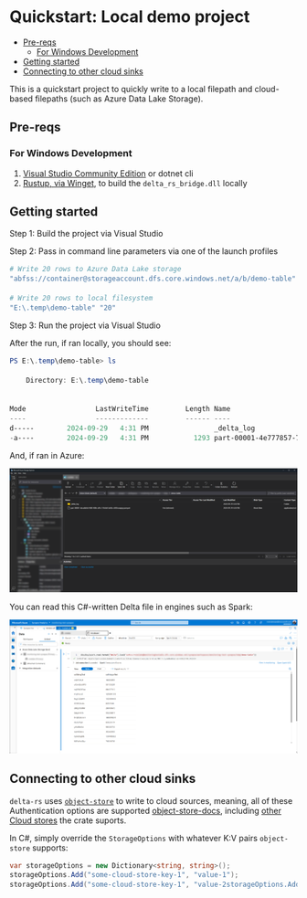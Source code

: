 # Quickstart: Local demo project

<!-- TOC depthfrom:2 -->

- [Pre-reqs](#pre-reqs)
    - [For Windows Development](#for-windows-development)
- [Getting started](#getting-started)
- [Connecting to other cloud sinks](#connecting-to-other-cloud-sinks)

<!-- /TOC -->

This is a quickstart project to quickly write to a local filepath and cloud-based filepaths (such as Azure Data Lake Storage).

## Pre-reqs

### For Windows Development

1. [Visual Studio Community Edition](https://visualstudio.microsoft.com/vs/community/) or dotnet cli
2. [Rustup, via Winget](https://winget.run/pkg/Rustlang/Rustup), to build the `delta_rs_bridge.dll` locally

## Getting started

Step 1: Build the project via Visual Studio

Step 2: Pass in command line parameters via one of the launch profiles

```powershell
# Write 20 rows to Azure Data Lake storage
"abfss://container@storageaccount.dfs.core.windows.net/a/b/demo-table" "20"

# Write 20 rows to local filesystem
"E:\.temp\demo-table" "20"
```

Step 3: Run the project via Visual Studio

After the run, if ran locally, you should see:

```powershell
PS E:\.temp\demo-table> ls

    Directory: E:\.temp\demo-table


Mode                 LastWriteTime         Length Name
----                 -------------         ------ ----
d-----        2024-09-29   4:31 PM                _delta_log
-a----        2024-09-29   4:31 PM           1293 part-00001-4e777857-74e3-4b26-8baf-2e6096e6eb09-c000.snappy.parquet
```

And, if ran in Azure:

![ADLS Write](../../media/images/adls-write.png)

You can read this C#-written Delta file in engines such as Spark:

![ADLS Spark Read](../../media/images/adls-spark-read.png)

## Connecting to other cloud sinks

`delta-rs` uses [`object-store`](https://github.com/delta-io/delta-rs/blob/8e4c23bfb235b55943b97b1df5ec99951d01bea0/crates/hdfs/Cargo.toml#L16) to write to cloud sources, meaning, all of these Authentication options are supported [object-store-docs](https://docs.rs/object_store/latest/object_store/azure/enum.AzureConfigKey.html#variants), including [other Cloud stores](https://docs.rs/object_store/latest/object_store/#available-objectstore-implementations) the crate suports.

In C#, simply override the `StorageOptions` with whatever K:V pairs `object-store` supports:

```csharp
var storageOptions = new Dictionary<string, string>();
storageOptions.Add("some-cloud-store-key-1", "value-1");
storageOptions.Add("some-cloud-store-key-1", "value-2storageOptions.Add("some-cloud-store-key-1", "value-1");");
```